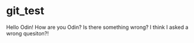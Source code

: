 # git_test
Hello Odin!
How are you Odin?
Is there something wrong?
I think I asked a wrong quesiton?!
